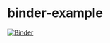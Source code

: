 # binder-example
[![Binder](https://mybinder.org/badge_logo.svg)](https://mybinder.org/v2/gh/thauburger/binder-example/HEAD)
